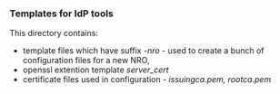 ### Templates for IdP tools

This directory contains:
* template files which have suffix *-nro* - used to create a bunch of configuration files for a new NRO,
* openssl extention template *server_cert*
* certificate files used in configuration - *issuingca.pem, rootca.pem*
